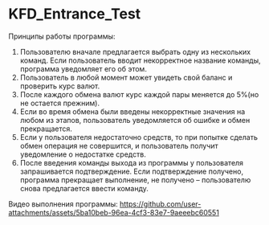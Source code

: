 # KFD_Entrance_Test
Принципы работы программы:
1)	Пользователю вначале предлагается выбрать одну из нескольких команд. Если пользователь вводит некорректное название команды, программа уведомляет его об этом.
2)	Пользователь в любой момент может увидеть свой баланс и проверить курс валют. 
3)	После каждого обмена валют курс каждой пары меняется до 5%(но не остается прежним).
4)	Если во время обмена были введены некорректные значения на любом из этапов, пользователь уведомляется об ошибке и обмен прекращается.
5)	Если у пользователя недостаточно средств, то при попытке сделать обмен операция не совершится, и пользователь получит уведомление о недостатке средств.
6)	После введения команды выхода из программы у пользователя запрашивается подтверждение. Если подтверждение получено, программа прекращает выполнение, не получено – пользователю снова предлагается ввести команду.

Видео выполнения программы:
https://github.com/user-attachments/assets/5ba10beb-96ea-4cf3-83e7-9aeeebc60551

